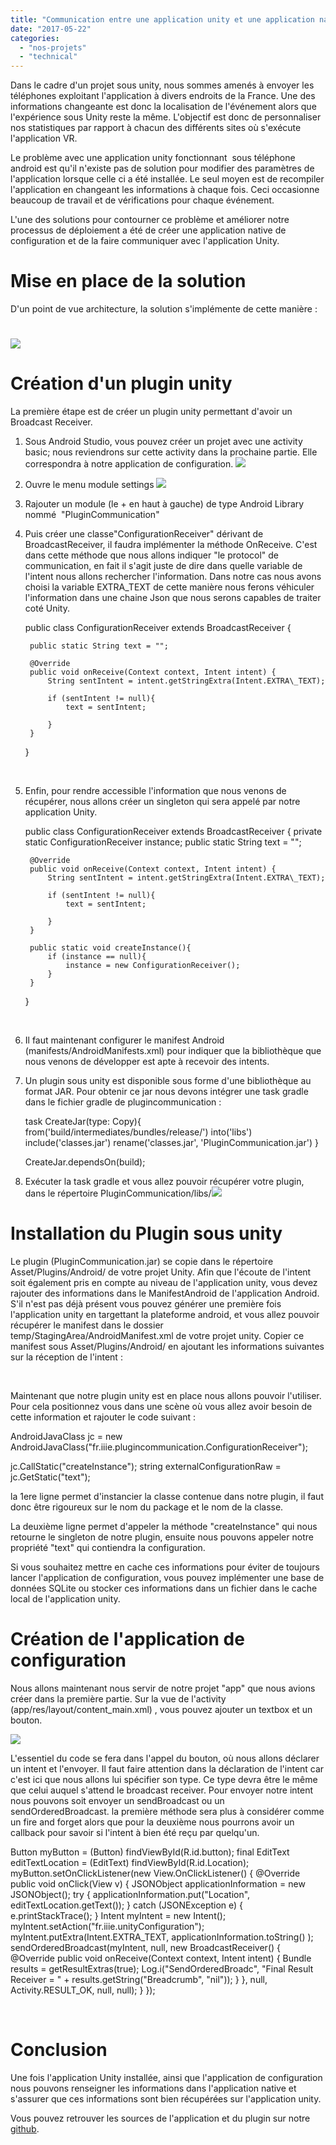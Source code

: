 ```yaml
---
title: "Communication entre une application unity et une application native"
date: "2017-05-22"
categories: 
  - "nos-projets"
  - "technical"
---
```


Dans le cadre d'un projet sous unity, nous sommes amenés à envoyer les téléphones exploitant l'application à divers endroits de la France. Une des informations changeante est donc la localisation de l'événement alors que l'expérience sous Unity reste la même. L'objectif est donc de personnaliser nos statistiques par rapport à chacun des différents sites où s'exécute l'application VR.

Le problème avec une application unity fonctionnant  sous téléphone android est qu'il n'existe pas de solution pour modifier des paramètres de l'application lorsque celle ci a été installée. Le seul moyen est de recompiler l'application en changeant les informations à chaque fois. Ceci occasionne beaucoup de travail et de vérifications pour chaque événement.

L'une des solutions pour contourner ce problème et améliorer notre processus de déploiement a été de créer une application native de configuration et de la faire communiquer avec l'application Unity.

# Mise en place de la solution

D'un point de vue architecture, la solution s'implémente de cette manière :

# [![](/assets/images/ArchiTechnique-1024x380.png)](/assets/images/ArchiTechnique.png)

# Création d'un plugin unity

La première étape est de créer un plugin unity permettant d'avoir un Broadcast Receiver.

1. Sous Android Studio, vous pouvez créer un projet avec une activity basic; nous reviendrons sur cette activity dans la prochaine partie. Elle correspondra à notre application de configuration. [![](/assets/images/1_CreateBasicActivity-1024x711.png)](/assets/images/1_CreateBasicActivity.png)
2. Ouvre le menu module settings [![](/assets/images/2_OpenModuleSettings.png)](/assets/images/2_OpenModuleSettings.png)
3. Rajouter un module (le + en haut à gauche) de type Android Library nommé  "PluginCommunication"
4. Puis créer une classe"ConfigurationReceiver" dérivant de BroadcastReceiver, il faudra implémenter la méthode OnReceive. C'est dans cette méthode que nous allons indiquer "le protocol" de communication, en fait il s'agit juste de dire dans quelle variable de l'intent nous allons rechercher l'information. Dans notre cas nous avons choisi la variable EXTRA\_TEXT de cette manière nous ferons véhiculer l'information dans une chaine Json que nous serons capables de traiter coté Unity.
    
    public class ConfigurationReceiver extends BroadcastReceiver {
       
        public static String text = "";
    
        @Override
        public void onReceive(Context context, Intent intent) {
            String sentIntent = intent.getStringExtra(Intent.EXTRA\_TEXT);
    
            if (sentIntent != null){
                text = sentIntent;
    
            }
        }
    }
    
     
5. Enfin, pour rendre accessible l'information que nous venons de récupérer, nous allons créer un singleton qui sera appelé par notre application Unity.
    
    public class ConfigurationReceiver extends BroadcastReceiver {
        private static ConfigurationReceiver instance;
        public static String text = "";
    
        @Override
        public void onReceive(Context context, Intent intent) {
            String sentIntent = intent.getStringExtra(Intent.EXTRA\_TEXT);
    
            if (sentIntent != null){
                text = sentIntent;
    
            }
        }
    
        public static void createInstance(){
            if (instance == null){
                instance = new ConfigurationReceiver();
            }
        }
    }
    
     
6. Il faut maintenant configurer le manifest Android (manifests/AndroidManifests.xml) pour indiquer que la bibliothèque que nous venons de développer est apte à recevoir des intents.
    
    <receiver android:name="fr.iiie.plugincommunication.ConfigurationReceiver">
    </receiver>
    
7. Un plugin sous unity est disponible sous forme d'une bibliothèque au format JAR. Pour obtenir ce jar nous devons intégrer une task gradle dans le fichier gradle de plugincommunication :
    
    task CreateJar(type: Copy){
        from('build/intermediates/bundles/release/')
        into('libs')
        include('classes.jar')
        rename('classes.jar', 'PluginCommunication.jar')
    }
    
    CreateJar.dependsOn(build);
    
8. Exécuter la task gradle et vous allez pouvoir récupérer votre plugin, dans le répertoire PluginCommunication/libs/[![](/assets/images/4_TaskGradle-1024x341.png)](/assets/images/4_TaskGradle.png)

# Installation du Plugin sous unity

Le plugin (PluginCommunication.jar) se copie dans le répertoire Asset/Plugins/Android/ de votre projet Unity. Afin que l'écoute de l'intent soit également pris en compte au niveau de l'application unity, vous devez rajouter des informations dans le ManifestAndroid de l'application Android. S'il n'est pas déjà présent vous pouvez générer une première fois l'application unity en targettant la plateforme android, et vous allez pouvoir récupérer le manifest dans le dossier temp/StagingArea/AndroidManifest.xml de votre projet unity. Copier ce manifest sous Asset/Plugins/Android/ en ajoutant les informations suivantes sur la réception de l'intent :

<receiver android:name="fr.iiie.plugincommunication.ConfigurationReceiver">
	<intent-filter>
		<action android:name="fr.iiie.unityConfiguration"></action>
	</intent-filter>
</receiver>

 

Maintenant que notre plugin unity est en place nous allons pouvoir l'utiliser. Pour cela positionnez vous dans une scène où vous allez avoir besoin de cette information et rajouter le code suivant :

AndroidJavaClass jc = new AndroidJavaClass("fr.iiie.plugincommunication.ConfigurationReceiver");

jc.CallStatic("createInstance");
string externalConfigurationRaw = jc.GetStatic<string>("text");

la 1ere ligne permet d'instancier la classe contenue dans notre plugin, il faut donc être rigoureux sur le nom du package et le nom de la classe.

La deuxième ligne permet d'appeler la méthode "createInstance" qui nous retourne le singleton de notre plugin, ensuite nous pouvons appeler notre propriété "text" qui contiendra la configuration.

Si vous souhaitez mettre en cache ces informations pour éviter de toujours lancer l'application de configuration, vous pouvez implémenter une base de données SQLite ou stocker ces informations dans un fichier dans le cache local de l'application unity.

# Création de l'application de configuration

Nous allons maintenant nous servir de notre projet "app" que nous avions créer dans la première partie. Sur la vue de l'activity (app/res/layout/content\_main.xml) , vous pouvez ajouter un textbox et un bouton.

[![](/assets/images/5_InterfaceContentMain-1024x516.png)](/assets/images/5_InterfaceContentMain.png)

L'essentiel du code se fera dans l'appel du bouton, où nous allons déclarer un intent et l'envoyer. Il faut faire attention dans la déclaration de l'intent car c'est ici que nous allons lui spécifier son type. Ce type devra être le même que celui auquel s'attend le broadcast receiver. Pour envoyer notre intent nous pouvons soit envoyer un sendBroadcast ou un sendOrderedBroadcast. la première méthode sera plus à considérer comme un fire and forget alors que pour la deuxième nous pourrons avoir un callback pour savoir si l'intent à bien été reçu par quelqu'un.

Button myButton = (Button)  findViewById(R.id.button);
final EditText editTextLocation = (EditText) findViewById(R.id.Location);
myButton.setOnClickListener(new View.OnClickListener() {
    @Override
    public void onClick(View v) {
        JSONObject applicationInformation = new JSONObject();
        try {
            applicationInformation.put("Location", editTextLocation.getText());
        } catch (JSONException e) {
            e.printStackTrace();
        }
        Intent myIntent = new Intent();
        myIntent.setAction("fr.iiie.unityConfiguration");
        myIntent.putExtra(Intent.EXTRA\_TEXT, applicationInformation.toString() );
        sendOrderedBroadcast(myIntent, null, new BroadcastReceiver() {
            @Override
            public void onReceive(Context context, Intent intent) {
                Bundle results = getResultExtras(true);
                Log.i("SendOrderedBroadc", "Final Result Receiver = " + results.getString("Breadcrumb", "nil"));
            }
        }, null, Activity.RESULT\_OK, null, null);
    }
});

 

# Conclusion

Une fois l'application Unity installée, ainsi que l'application de configuration nous pouvons renseigner les informations dans l'application native et s'assurer que ces informations sont bien récupérées sur l'application unity.

Vous pouvez retrouver les sources de l'application et du plugin sur notre [github](https://github.com/3IE/UnityConfigurator).
